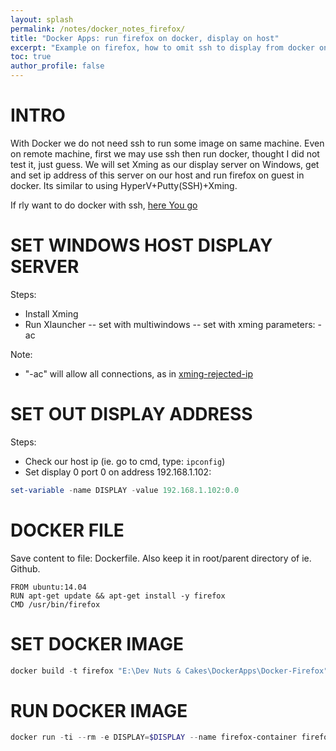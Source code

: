 ```yaml
---
layout: splash
permalink: /notes/docker_notes_firefox/
title: "Docker Apps: run firefox on docker, display on host"
excerpt: "Example on firefox, how to omit ssh to display from docker on host."
toc: true
author_profile: false
---
```


# INTRO

With Docker we do not need ssh to run some image on same machine. Even on remote machine,
first we may use ssh then run docker, thought I did not test it, just guess. 
We will set Xming as our display server on Windows, get and set ip address of this server
on our host and run firefox on guest in docker. Its similar to using HyperV+Putty(SSH)+Xming.

If rly want to do docker with ssh, [here You go](https://hub.docker.com/r/robertdebock/docker-centos-openssh/)

# SET WINDOWS HOST DISPLAY SERVER

Steps:
- Install Xming
- Run Xlauncher
-- set with multiwindows
-- set with xming parameters: -ac 

Note:
- "-ac" will allow all connections, 
as in [xming-rejected-ip](http://theunixtips.com/xming-client-4-rejected-from-ip/)

# SET OUT DISPLAY ADDRESS 

Steps:
- Check our host ip (ie. go to cmd, type: `ipconfig`)
- Set display 0 port 0 on address 192.168.1.102:

```powershell
set-variable -name DISPLAY -value 192.168.1.102:0.0
```

# DOCKER FILE

Save content to file: Dockerfile. Also keep it in root/parent directory of ie. Github.

```Batch
FROM ubuntu:14.04
RUN apt-get update && apt-get install -y firefox
CMD /usr/bin/firefox
```

# SET DOCKER IMAGE

```powershell
docker build -t firefox "E:\Dev Nuts & Cakes\DockerApps\Docker-Firefox"
```

# RUN DOCKER IMAGE

```powershell
docker run -ti --rm -e DISPLAY=$DISPLAY --name firefox-container firefox
```
